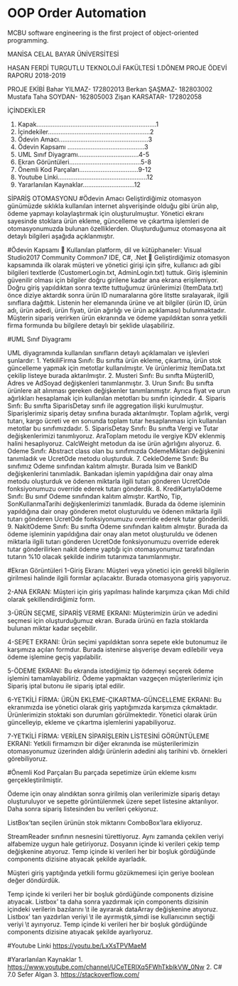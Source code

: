 # OOP Order Automation
MCBU software engineering is the first project of object-oriented programming.

MANİSA CELAL BAYAR ÜNİVERSİTESİ
	
HASAN FERDİ TURGUTLU TEKNOLOJİ FAKÜLTESİ
1.DÖNEM PROJE ÖDEVİ RAPORU
2018-2019



PROJE EKİBİ
Bahar YILMAZ-   172802013
Berkan ŞAŞMAZ-   182803002
Mustafa Taha SOYDAN- 162805003
Zişan KARSATAR- 172802058





İÇİNDEKİLER
1. Kapak………………………………………………………….1
2. İçindekiler…………………………………………………2
3. Ödevin Amacı.………………………………………….3
4. Ödevin Kapsamı ………….…………………………3
5. UML Sınıf Diyagramı.…..…….…………………4-5
6. Ekran Görüntüleri………………………………….5-8
7. Önemli Kod Parçaları……………………………9-12
8. Youtube Linki…………………………………………..12
9. Yararlanılan Kaynaklar………………………..12











SİPARİŞ OTOMASYONU
#Ödevin Amacı
Geliştirdiğimiz otomasyon günümüzde sıklıkla kullanılan internet alışverişinde olduğu gibi ürün alıp, ödeme yapmayı kolaylaştırmak için oluşturulmuştur. Yönetici ekranı sayesinde stoklara ürün ekleme, güncelleme ve çıkartma işlemleri de otomasyonumuzda bulunan özelliklerden. Oluşturduğumuz otomasyona ait detaylı bilgileri aşağıda açıklanmıştır.

#Ödevin Kapsamı
		Kullanılan platform, dil ve kütüphaneler: Visual Studio2017 Community Common7 IDE, C#, .Net
		Geliştirdiğimiz otomasyon kapsamında ilk olarak müşteri ve yönetici girişi için şifre, kullanıcı adı gibi bilgileri textlerde (CustomerLogin.txt, AdminLogin.txt) tuttuk. Giriş işleminin güvenilir olması için bilgiler doğru girilene kadar ana ekrana erişilemiyor. Doğru giriş yapıldıktan sonra textte tuttuğumuz ürünlerimizi (ItemData.txt) önce diziye aktardık sonra ürün ID numaralarına göre litstte sıralayarak, ilgili sınıflara dağıttık. Listenin her elemanında ürüne ve ait bilgiler (ürün ID, ürün adı, ürün adedi, ürün fiyatı, ürün ağırlığı ve ürün açıklaması) bulunmaktadır. Müşterin sipariş verirken ürün ekranında ve ödeme yapıldıktan sonra yetkili firma formunda bu bilgilere detaylı bir şeklide ulaşabiliriz.








#UML Sınıf Diyagramı

UML diyagramında kullanılan sınıfların detaylı açıklamaları ve işlevleri şunlardır:
	1.	YetkiliFirma Sınıfı: Bu sınıfta ürün ekleme, çıkartma, ürün stok güncelleme yapmak için metotlar kullanılmıştır. Ve ürünlerimiz ItemData.txt çekilip listeye burada aktarılmıştır.
	2.	Musteri Sınfı: Bu sınıfta MüşteriID, Adres ve AdSoyad değişkenleri tanımlanmıştır. 
	3.	Urun Sınıfı: Bu sınıfta ürünlere ait alınması gereken değişkenler tanımlanmıştır. Ayrıca fiyat ve urun ağırlıkları hesaplamak için kullanılan metotları bu sınıfın içindedir.
	4.	Siparis Sınfı: Bu sınıfta SiparisDetay sınıfı ile aggregation ilişki kurulmuştur. Siparişlerimiz sipariş detay sınıfına burada aktarılmıştır. Toplam ağırlık, vergi tutarı, kargo ücreti ve en sonunda toplam tutar hesaplanması için kullanılan metotlar bu sınıfımızdadır.
	5.	SiparisDetay Sınıfı: Bu sınıfta Vergi ve Tutar değişkenlerimizi tanımlıyoruz. AraToplam metodu ile vergiye KDV eklenmiş halini hesaplıyoruz. CalcWeight metodun da ise ürün ağırlığını alıyoruz.
	6.	Odeme Sınıfı: Abstract class olan bu sınıfımızda OdemeMiktarı değişkenini tanımladık ve UcretOde metodu oluşturduk. 
	7.	CekleOdeme Sınıfı: Bu sınıfımız Odeme sınıfından kalıtım almıştır. Burada Isim ve BankID değişkenlerini tanımladık. Bankadan işlemin yapıldığına dair onay alma metodu oluşturduk ve ödenen miktarla ilgili tutarı gönderen UcretOde fonksiyonumuzu override ederek tutarı gönderdik.
	8.	KrediKartıylaOdeme Sınıfı: Bu sınıf Odeme sınıfından kalıtım almıştır. KartNo, Tip, SonKullanmaTarihi değişkenlerimizi tanımladık. Burada da ödeme işleminin yapıldığına dair onay gönderen metot oluşturuldu ve ödenen miktarla ilgili tutarı gönderen UcretOde fonksiyonumuzu override ederek tutar gönderildi.
	9.	NakitOdeme Sınıfı: Bu sınıfta Odeme sınıfından kalıtım almıştır. Burada da ödeme işleminin yapıldığına dair onay alan metot oluşturuldu ve ödenen miktarla ilgili tutarı gönderen UcretOde fonksiyonumuzu override ederek tutar gönderilirken nakit ödeme yaptığı için otomasyonumuz tarafından tutarın %10 olacak şekilde indirim tutarımıza tanımlanmıştır.

#Ekran Görüntüleri
1-Giriş Ekranı: Müşteri veya yönetici için gerekli bilgilerin girilmesi halinde ilgili formlar açılacaktır. Burada otomasyona giriş yapıyoruz.


2-ANA EKRAN: Müşteri için giriş yapılması halinde karşımıza çıkan Mdi child olarak şekillendirdiğimiz form.


3-ÜRÜN SEÇME, SİPARİŞ VERME EKRANI: Müşterimizin ürün ve adedini seçmesi için oluşturduğumuz ekran. Burada ürünü en fazla stoklarda bulunan miktar kadar seçebilir.  


4-SEPET EKRANI: Ürün seçimi yapıldıktan sonra sepete ekle butonumuz ile karşımıza açılan formdur. Burada istenirse alışverişe devam edilebilir veya ödeme işlemine geçiş yapılabilir. 


5-ÖDEME EKRANI: Bu ekranda istediğimiz tip ödemeyi seçerek ödeme işlemini tamamlayabiliriz. Ödeme yapmaktan vazgeçen müşterilerimiz için Sipariş iptal butonu ile sipariş iptal edilir.

6-YETKİLİ FİRMA: ÜRÜN EKLEME-ÇIKARTMA-GÜNCELLEME EKRANI: Bu ekranımızda ise yönetici olarak giriş yaptığımızda karşımıza çıkmaktadır. Ürünlerimizin stoktaki son durumları görülmektedir. Yönetici olarak ürün güncelleyip, ekleme ve çıkartma işlemlerini yapabiliyoruz.

7-YETKİLİ FİRMA: VERİLEN SİPARİŞLERİN LİSTESİNİ GÖRÜNTÜLEME EKRANI: Yetkili firmamızın bir diğer ekranında ise müşterilerimizin otomasyonumuz üzerinden aldığı ürünlerin adedini alış tarihini vb. örnekleri görebiliyoruz. 





#Önemli Kod Parçaları
Bu parçada sepetimize ürün ekleme kısmı gerçekleştirilmiştir.


Ödeme için onay alındıktan sonra girilmiş olan verilerimizle sipariş detayı oluşturuluyor ve sepette görüntülenmek üzere sepet listesine aktarılıyor. Daha sonra sipariş listesinden bu verileri çekiyoruz.




ListBox’tan seçilen ürünün stok miktarını ComboBox’lara ekliyoruz.

StreamReader sınıfının nesnesini türettiyoruz. Aynı zamanda çekilen veriyi alfabemize uygun hale getiriyoruz. Dosyanın içinde ki verileri çekip temp değişkenine atıyoruz. Temp içinde ki verileri her bir boşluk gördüğünde components dizisine atıyacak şekilde ayarladık.


Müşteri giriş yaptığında yetkili formu gözükmemesi için geriye boolean değer döndürdük. 

Temp içinde ki verileri her bir boşluk gördüğünde components dizisine atıyacak. Listbox' ta daha sonra yazdırmak için components dizisinin içindeki verilerin bazılarını \t ile ayırarak dataArray değişkenine atıyoruz. Listbox' tan yazdırlan veriyi \t ile ayırmıştık,şimdi ise kullanıcının seçtiği veriyi \t ayırıyoruz.
Temp içinde ki verileri her bir boşluk gördüğünde components dizisine atıyacak şekilde ayarlıyoruz.



#Youtube Linki
https://youtu.be/LxXsTPVMaeM

#Yararlanılan Kaynaklar
	1.	https://www.youtube.com/channel/UCeTERIXq5FWhTkblkVW_0Nw
	2.	C# 7.0 Sefer Algan
	3.	https://stackoverflow.com/	


